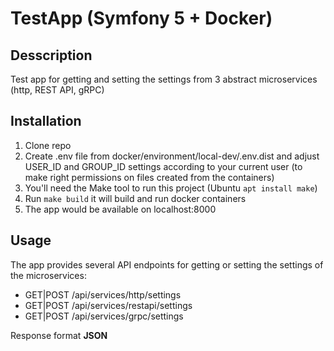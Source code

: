 # TestApp (Symfony 5 + Docker)

## Desscription
Test app for getting and setting the settings from 3 abstract microservices (http, REST API, gRPC)

## Installation
1. Clone repo
2. Create .env file from docker/environment/local-dev/.env.dist and adjust USER_ID and GROUP_ID
   settings according to your current user (to make right permissions on files created from the containers)
3. You'll need the Make tool to run this project (Ubuntu `apt install make`) 
4. Run `make build` it will build and run docker containers
5. The app would be available on localhost:8000
 
## Usage
The app provides several API endpoints for getting or setting the settings of the microservices:

- GET|POST /api/services/http/settings
- GET|POST /api/services/restapi/settings
- GET|POST /api/services/grpc/settings

Response format **JSON**